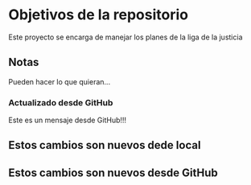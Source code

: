 # Objetivos de la repositorio

Este proyecto se encarga de manejar los planes de la liga de la justicia


## Notas
Pueden hacer lo que quieran...

### Actualizado desde GitHub
Este es un mensaje desde GitHub!!!

## Estos cambios son nuevos dede local
## Estos cambios son nuevos desde GitHub
